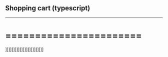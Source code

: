 ## Shopping cart (typescript)
------------------------------
=======================
========================
]]]]]]]]]]]]]]]]]]]]]]]]
